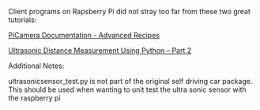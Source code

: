Client programs on Rapsberry Pi did not stray too far from these two great tutorials: 

[PiCamera Documentation - Advanced Recipes](https://picamera.readthedocs.io/en/latest/recipes2.html#rapid-capture-and-streaming)

[Ultrasonic Distance Measurement Using Python – Part 2](http://www.raspberrypi-spy.co.uk/2013/01/ultrasonic-distance-measurement-using-python-part-2/)

Additional Notes:

ultrasonicsensor_test.py is not part of the original self driving car package. This should be used when wanting to unit test the ultra sonic sensor with the raspberry pi  
